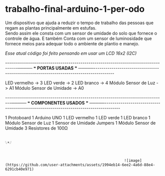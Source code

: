 # trabalho-final-arduino-1-per-odo

Um dispositivo que ajuda a reduzir o tempo de trabalho das pessoas que regam as plantas principalmente em estufas.   
Sendo assim ele consta com um sensor de umidade do solo que fornece o controle de água. E também Conta com um sensor de luminosidade que fornece meios para adequar todo o ambiente de plantio e manejo.

_Esse atual código foi feito pensando em usar um LCD 16x2 (I2C)_

------------------------------------------------------------------------------------───── ❝ **PORTAS USADAS** ❞ ─────----------------------------------------------------------------------------------------

LED vermelho -> 3
LED verde -> 2
LED branco -> 4
Módulo Sensor de Luz -> A1
Módulo Sensor de Umidade -> A0

---------------------------------------------------------------------------------───── ❝ **COMPONENTES USADOS** ❞ ─────--------------------------------------------------------------------------------------

1 Protoboard
1 Arduino UNO
1 LED vermelho
1 LED verde
1 LED branco
1 Módulo Sensor de Luz
1 Sensor de Umidade
Jumpers
1 Módulo Sensor de Umidade
3 Resistores de 100Ω


                                                                                                 𓆩*𓆪
                                                                                                 


                                                          ![image](https://github.com/user-attachments/assets/1994eb14-6ee2-4a6d-88e4-6291cb40e971)
